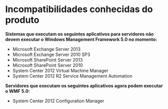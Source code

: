 # Incompatibilidades conhecidas do produto

**Sistemas que executam os seguintes aplicativos para servidores não devem executar o Windows Management Framework 5.0 no momento:**

- Microsoft Exchange Server 2013
- Microsoft Exchange Server 2010 SP3
- Microsoft SharePoint Server 2013
- Microsoft SharePoint Server 2010
- System Center 2012 Virtual Machine Manager
- System Center 2012 R2 Service Management Automation

**Servidores que executam os seguintes aplicativos agora podem executar o WMF 5.0:**

- System Center 2012 Configuration Manager


<!--HONumber=Apr16_HO2-->


